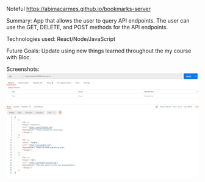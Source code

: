 Noteful
https://abimacarmes.github.io/bookmarks-server

Summary: App that allows the user to query API endpoints.
The user can use the GET, DELETE, and POST methods for the API endpoints.

Technologies used: React/Node/JavaScript

Future Goals: Update using new things learned throughout the my course with Bloc.

Screenshots:
![image](/bookmarks-serverScreenshot.JPG)
